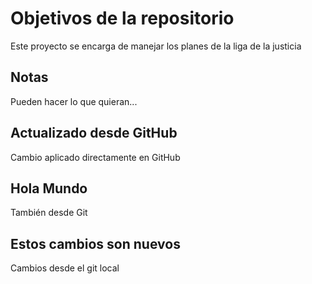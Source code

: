 # Objetivos de la repositorio

Este proyecto se encarga de manejar los planes de la liga de la justicia


## Notas
Pueden hacer lo que quieran...

## Actualizado desde GitHub
Cambio aplicado directamente en GitHub

## Hola Mundo
También desde Git


## Estos cambios son nuevos
Cambios desde el git local